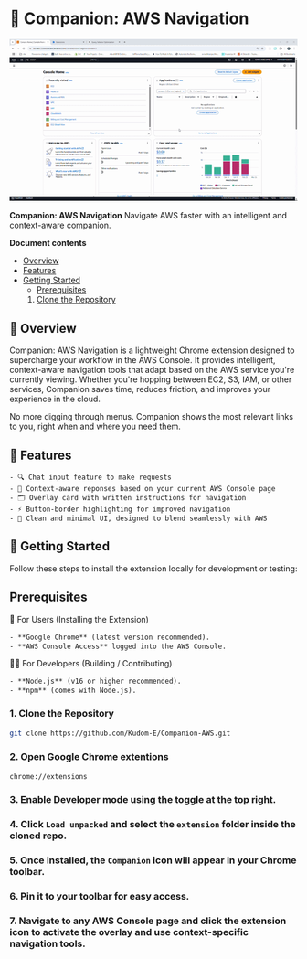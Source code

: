 # 🧭 Companion: AWS Navigation

![Demo GIF](/Demo.gif)

**Companion: AWS Navigation**
Navigate AWS faster with an intelligent and context-aware companion.

**Document contents**

- [Overview](#-overview)
- [Features](#-features)
- [Getting Started](#-getting-started)
  - [Prerequisites](#-prerequisites)
  1. [Clone the Repository](#1-clone-the-repository)

## 📌 Overview

Companion: AWS Navigation is a lightweight Chrome extension designed to supercharge your workflow in the AWS Console. It provides intelligent, context-aware navigation tools that adapt based on the AWS service you're currently viewing. Whether you're hopping between EC2, S3, IAM, or other services, Companion saves time, reduces friction, and improves your experience in the cloud.

No more digging through menus. Companion shows the most relevant links to you, right when and where you need them.

## 🚀 Features

    - 🔍 Chat input feature to make requests
    - 🧠 Context-aware reponses based on your current AWS Console page
    - 🗂️ Overlay card with written instructions for navigation
    - ⚡ Button-border highlighting for improved navigation
    - 🌙 Clean and minimal UI, designed to blend seamlessly with AWS

## 🚀 Getting Started

Follow these steps to install the extension locally for development or testing:

## Prerequisites

🧩 For Users (Installing the Extension)

    - **Google Chrome** (latest version recommended).
    - **AWS Console Access** logged into the AWS Console.

👨‍💻 For Developers (Building / Contributing)

    - **Node.js** (v16 or higher recommended).
    - **npm** (comes with Node.js).

### **1. Clone the Repository**

```bash
git clone https://github.com/Kudom-E/Companion-AWS.git

```

### **2. Open Google Chrome extentions**

    chrome://extensions

### **3. Enable **Developer mode** using the toggle at the top right.**

### **4. Click `Load unpacked` and select the `extension` folder inside the cloned repo.**

### **5. Once installed, the `Companion` icon will appear in your Chrome toolbar.**

### **6. Pin it to your toolbar for easy access.**

### **7. Navigate to any AWS Console page and click the extension icon to activate the overlay and use context-specific navigation tools.**

